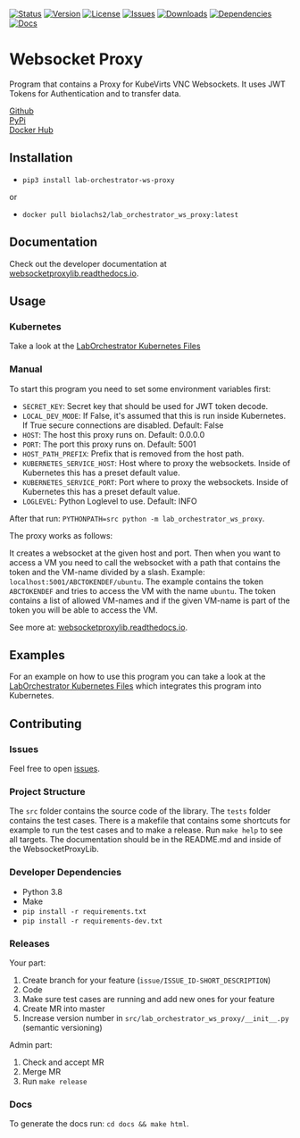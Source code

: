 [![Status](https://img.shields.io/pypi/status/lab-orchestrator-ws-proxy)](https://pypi.org/project/lab-orchestrator-ws-proxy/)
[![Version](https://img.shields.io/docker/v/biolachs2/lab_orchestrator_ws_proxy)](https://hub.docker.com/r/biolachs2/lab_orchestrator_ws_proxy/tags)
[![License](https://img.shields.io/github/license/laborchestrator/WebsocketProxy)](https://github.com/LabOrchestrator/WebsocketProxy/blob/main/LICENSE)
[![Issues](https://img.shields.io/github/issues/laborchestrator/WebsocketProxy)](https://github.com/laborchestrator/WebsocketProxy/issues)
[![Downloads](https://img.shields.io/docker/pulls/biolachs2/lab_orchestrator_ws_proxy)](https://hub.docker.com/r/biolachs2/lab_orchestrator_ws_proxy)
[![Dependencies](https://img.shields.io/librariesio/release/pypi/lab-orchestrator-ws-proxy)](https://libraries.io/pypi/lab-orchestrator-ws-proxy)
[![Docs](https://img.shields.io/readthedocs/websocketproxy)](https://websocketproxy.readthedocs.io/en/latest/)


# Websocket Proxy

Program that contains a Proxy for KubeVirts VNC Websockets. It uses JWT Tokens for Authentication and to transfer data.

[Github](https://github.com/LabOrchestrator/WebsocketProxy)  
[PyPi](https://pypi.org/project/lab-orchestrator-ws-proxy/)  
[Docker Hub](https://hub.docker.com/repository/docker/biolachs2/lab_orchestrator_ws_proxy)  

## Installation

- `pip3 install lab-orchestrator-ws-proxy`

or

- `docker pull biolachs2/lab_orchestrator_ws_proxy:latest`

## Documentation

Check out the developer documentation at [websocketproxylib.readthedocs.io](https://websocketproxylib.readthedocs.io/en/latest/).

## Usage

### Kubernetes

Take a look at the [LabOrchestrator Kubernetes Files](https://github.com/LabOrchestrator/LabOrchestrator/blob/main/kubernetes/websocket_proxy/)

### Manual

To start this program you need to set some environment variables first:

- `SECRET_KEY`: Secret key that should be used for JWT token decode.
- `LOCAL_DEV_MODE`: If False, it's assumed that this is run inside Kubernetes. If True secure connections are disabled. Default: False
- `HOST`: The host this proxy runs on. Default: 0.0.0.0
- `PORT`: The port this proxy runs on. Default: 5001
- `HOST_PATH_PREFIX`: Prefix that is removed from the host path.
- `KUBERNETES_SERVICE_HOST`: Host where to proxy the websockets. Inside of Kubernetes this has a preset default value.
- `KUBERNETES_SERVICE_PORT`: Port where to proxy the websockets. Inside of Kubernetes this has a preset default value.
- `LOGLEVEL`: Python Loglevel to use. Default: INFO

After that run: `PYTHONPATH=src python -m lab_orchestrator_ws_proxy`.


The proxy works as follows:

It creates a websocket at the given host and port. Then when you want to access a VM you need to call the websocket with a path that contains the token and the VM-name divided by a slash. Example: `localhost:5001/ABCTOKENDEF/ubuntu`. The example contains the token `ABCTOKENDEF` and tries to access the VM with the name `ubuntu`. The token contains a list of allowed VM-names and if the given VM-name is part of the token you will be able to access the VM.

See more at: [websocketproxylib.readthedocs.io](https://websocketproxylib.readthedocs.io/en/latest/).

## Examples

For an example on how to use this program you can take a look at the [LabOrchestrator Kubernetes Files](https://github.com/LabOrchestrator/LabOrchestrator/blob/main/kubernetes/websocket_proxy/) which integrates this program into Kubernetes.


## Contributing

### Issues

Feel free to open [issues](https://github.com/LabOrchestrator/WebsocketProxy/issues).

### Project Structure

The `src` folder contains the source code of the library. The `tests` folder contains the test cases. There is a makefile that contains some shortcuts for example to run the test cases and to make a release. Run `make help` to see all targets. The documentation should be in the README.md and inside of the WebsocketProxyLib.

### Developer Dependencies

- Python 3.8
- Make
- `pip install -r requirements.txt`
- `pip install -r requirements-dev.txt`

### Releases

Your part:

1. Create branch for your feature (`issue/ISSUE_ID-SHORT_DESCRIPTION`)
2. Code
3. Make sure test cases are running and add new ones for your feature
4. Create MR into master
5. Increase version number in `src/lab_orchestrator_ws_proxy/__init__.py` (semantic versioning)

Admin part:

1. Check and accept MR
2. Merge MR
3. Run `make release`

### Docs

To generate the docs run: `cd docs && make html`.
